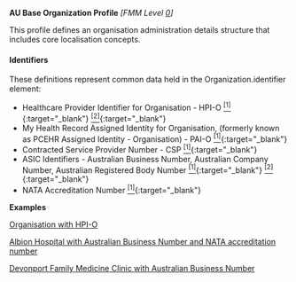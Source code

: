 **AU Base Organization Profile** *[FMM Level [0](http://build.fhir.org/versions.html#maturity)]*

This profile defines an organisation administration details structure that includes core localisation concepts.

#### Identifiers
These definitions represent common data held in the Organization.identifier element:
* Healthcare Provider Identifier for Organisation - HPI-O [<sup>[1]</sup>](http://ns.electronichealth.net.au/id/hi/hpio/1.0/index.html){:target="_blank"} [<sup>[2]</sup>](http://meteor.aihw.gov.au/content/index.phtml/itemId/426830){:target="_blank"}
* My Health Record Assigned Identity for Organisation, (formerly known as PCEHR Assigned Identity - Organisation) - PAI-O [<sup>[1]</sup>](http://ns.electronichealth.net.au/id/pcehr/paio/1.0/index.html){:target="_blank"}
* Contracted Service Provider Number - CSP [<sup>[1]</sup>](http://ns.electronichealth.net.au/id/hi/csp/1.0/index.html){:target="_blank"}
* ASIC Identifiers - Australian Business Number, Australian Company Number, Australian Registered Body Number [<sup>[1]</sup>](https://www.abr.business.gov.au/HelpAbnFormat.aspx){:target="_blank"} [<sup>[2]</sup>](http://asic.gov.au/for-business/registering-a-company/steps-to-register-a-company/australian-company-numbers/australian-company-number-digit-check){:target="_blank"}
* NATA Accreditation Number [<sup>[1]</sup>](http://hl7.org.au/id/nata-accreditation/index.html){:target="_blank"}

**Examples**

[Organisation with HPI-O](Organization-example0.html)

[Albion Hospital with Australian Business Number and NATA accreditation number](Organization-example1.html)

[Devonport Family Medicine Clinic with Australian Business Number](Organization-example3.html)


